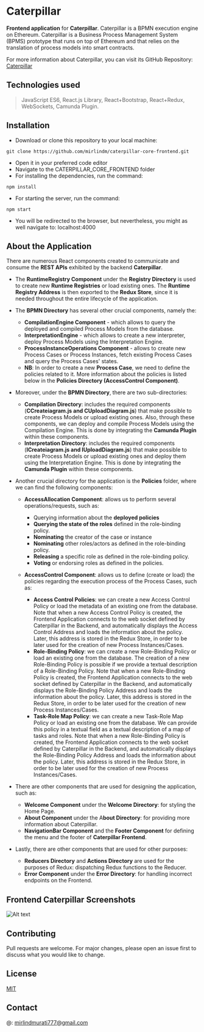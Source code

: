 # **Caterpillar**

**Frontend application** for **Caterpillar**. Caterpillar is a BPMN execution engine on Ethereum. Caterpillar is a Business Process Management System (BPMS) prototype that runs on top of Ethereum and that relies on the translation of process models into smart contracts. 

For more information about Caterpillar, you can visit its GitHub Repository: [Caterpillar](https://github.com/orlenyslp/Caterpillar)

## Technologies used

> JavaScript ES6, React.js Library, React+Bootstrap, React+Redux, WebSockets, Camunda Plugin.


## Installation

- Download or clone this repository to your local machine: 
```
git clone https://github.com/mirlindm/caterpillar-core-frontend.git
``` 
- Open it in your preferred code editor 
- Navigate to the CATERPILLAR_CORE_FRONTEND folder
- For installing the dependencies, run the command: 
```
npm install
``` 
- For starting the server, run the command: 
```
npm start
``` 
- You will be redirected to the browser, but nevertheless, you might as well navigate to: localhost:4000


## About the Application

There are numerous React components created to communicate and consume the **REST APIs** exhibited by the backend **Caterpillar**. 

- The **RuntimeRegistry Component** under the **Registry Directory** is used to create new **Runtime Registries** or load existing ones. The **Runtime Registry Address** is then exported to the **Redux Store**, since it is needed throughout the entire lifecycle of the application. 
- The **BPMN Directory** has several other crucial components, namely the: 
  - **CompilationEngine Component** - which allows to query the deployed and compiled Process Models from the database.
  - **InterpretationEngine** - which allows to create a new interpreter, deploy Process Models using the Interpretation Engine.
  - **ProcessInstanceOperations Component** - allows to create new Process Cases or Process Instances, fetch existing Process Cases and query the Process Cases' states.
  - **NB**: In order to create a new **Process Case**, we need to define the policies related to it. More information about the policies is listed below in the **Policies Directory (AccessControl Component)**. 

- Moreover, under the **BPMN Directory**, there are two sub-directories:
 
  - **Compilation Directory**: includes the required components (**CCreateiagram.js and CUploadDiagram.js**) that make possible to create Process Models or upload existing ones. Also, through these components, we can deploy and compile Process Models using the Compilation Engine. This is done by integrating the **Camunda Plugin** within these components. 
  - **Interpretation Directory**: includes the required components (**ICreateiagram.js and IUploadDiagram.js**) that make possible to create Process Models or upload existing ones and deploy them using the Interpretation Engine. This is done by integrating the **Camunda Plugin** within these components. 
  
- Another crucial directory for the application is the **Policies** folder, where we can find the following components:
 
  - **AccessAllocation Component**: allows us to perform several operations/requests, such as:   
     - Querying information about the **deployed policies**
     - **Querying the state of the roles** defined in the role-binding policy.
     - **Nominating** the creator of the case or instance
     - **Nominating** other roles/actors as defined in the role-binding policy.
     - **Releasing** a specific role as defined in the role-binding policy.
     - **Voting** or endorsing roles as defined in the policies.

   - **AccessControl Component**: allows us to define (create or load) the policies regarding the execution process of the Process Cases, such as:
     - **Access Control Policies**: we can create a new Access Control Policy or load the metadata of an existing one from the database. Note that when a new Access Control Policy is created, the Frontend Application connects to the web socket defined by Caterpillar in the Backend, and automatically displays the Access Control Address and loads the information about the policy. Later, this address is stored in the Redux Store, in order to be later used for the creation of new Process Instances/Cases.
     - **Role-Binding Policy**: we can create a new Role-Binding Policy or load an existing one from the database. The creation of a new Role-Binding Policy is possible if we provide a textual description of a Role-Binding Policy. Note that when a new Role-Binding Policy is created, the Frontend Application connects to the web socket defined by Caterpillar in the Backend, and automatically displays the Role-Binding Policy Address and loads the information about the policy. Later, this address is stored in the Redux Store, in order to be later used for the creation of new Process Instances/Cases.  
     - **Task-Role Map Policy**: we can create a new Task-Role Map Policy or load an existing one from the database. We can provide this policy in a textual field as a textual description of a map of tasks and roles. Note that when a new Role-Binding Policy is created, the Frontend Application connects to the web socket defined by Caterpillar in the Backend, and automatically displays the Role-Binding Policy Address and loads the information about the policy. Later, this address is stored in the Redux Store, in order to be later used for the creation of new Process Instances/Cases. 
     
- There are other components that are used for designing the application, such as: 
   - **Welcome Component** under the **Welcome Directory**: for styling the Home Page.
   - **About Component** under the A**bout Directory**: for providing more information about Caterpillar.
   - **NavigationBar Component** and the **Footer Component** for defining the menu and the footer of **Caterpillar Frontend**. 


- Lastly, there are other components that are used for other purposes: 
   - **Reducers Directory** and **Actions Directory** are used for the purposes of Redux: dispatching Redux functions to the Reducer. 
   - **Error Component** under the **Error Directory**: for handling incorrect endpoints on the Frontend.

## Frontend Caterpillar Screenshots

![Alt text](/relative/path/to/img.jpg?raw=true "Optional Title")


## Contributing
Pull requests are welcome. For major changes, please open an issue first to discuss what you would like to change.

## License
[MIT](https://choosealicense.com/licenses/mit/)

## Contact
@: mirlindmurati777@gmail.com
